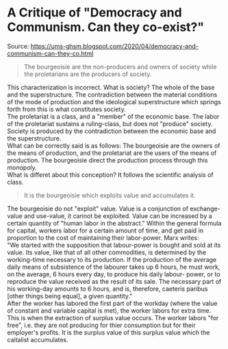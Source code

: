 # A Critique of "Democracy and Communism. Can they co-exist?"
Source: https://ums-ghsm.blogspot.com/2020/04/democracy-and-communism-can-they-co.html

> The bourgeoisie are the non-producers and owners of society while the proletarians are the producers of society.

This characterization is incorrect. What is society? The whole of the base and the superstructure. The contradiction between the material conditions of the mode of production and the ideological superstructure which springs forth from this is what constitutes society.  
The proletariat is a class, and a "member" of the economic base. The labor of the proletariat sustains a ruling-class, but does not "produce" society. Society is produced by the contradiction between the economic base and the superstructure.  
What can be correctly said is as follows: The bourgeoisie are the owners of the means of production, and the proletariat are the users of the means of production. The bourgeoisie direct the production process through this monopoly.  
What is differet about this conception? It follows the scientific analysis of class.

> It is the bourgeoisie which exploits value and accumulates it.

The bourgeoisie do not "exploit" value. Value is a conjunction of exchange-value and use-value, it cannot be exploited. Value can be increased by a certain quantity of "human labor in the abstract." Within the general formula for capital, workers labor for a certain amount of time, and get paid in proportion to the cost of maintaining their labor-power. Marx writes:  
  "We started with the supposition that labour-power is bought and sold at its value. Its value, like that of all other   commodities, is determined by the working-time necessary to its production. If the production of the average daily means of   subsistence of the labourer takes up 6 hours, he must work, on the average, 6 hours every day, to produce his daily labour- power, or to reproduce the value received as the result of its sale. The necessary part of his working-day amounts to 6 hours, and is, therefore, caeteris paribus [other things being equal], a given quantity."  
After the worker has labored the first part of the workday (where the value of constant and variable capital is met), the worker labors for extra time. This is when the extraction of surplus value occurs. The worker labors "for free", i.e. they are not producing for thier consumption but for their employer's profits. It is the surplus value of this surplus value which the caitalist accumulates.
